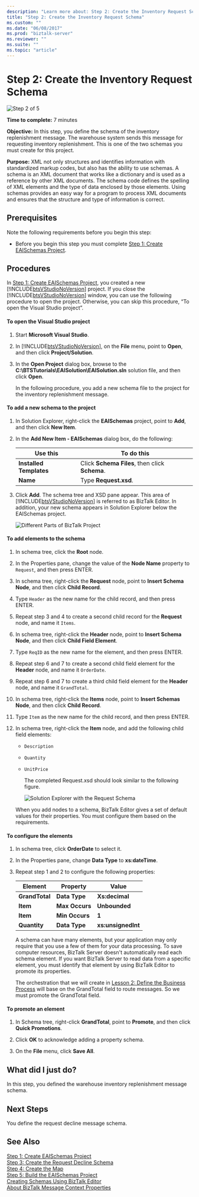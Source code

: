 ```yaml
---
description: "Learn more about: Step 2: Create the Inventory Request Schema"
title: "Step 2: Create the Inventory Request Schema"
ms.custom: ""
ms.date: "06/08/2017"
ms.prod: "biztalk-server"
ms.reviewer: ""
ms.suite: ""
ms.topic: "article"
---
```

# Step 2: Create the Inventory Request Schema
![Step 2 of 5](../core/media/step-2of5.gif "Step_2of5")  

 **Time to complete:** 7 minutes  

 **Objective:** In this step, you define the schema of the inventory replenishment message.  The warehouse system sends this message for requesting inventory replenishment.  This is one of the two schemas you must create for this project.  

 **Purpose:** XML not only structures and identifies information with standardized markup codes, but also has the ability to use schemas. A schema is an XML document that works like a dictionary and is used as a reference by other XML documents. The schema code defines the spelling of XML elements and the type of data enclosed by those elements. Using schemas provides an easy way for a program to process XML documents and ensures that the structure and type of information is correct.  

## Prerequisites  
 Note the following requirements before you begin this step:  

-   Before you begin this step you must complete [Step 1: Create EAISchemas Project](../core/step-1-create-eaischemas-project.md).  

## Procedures  
 In [Step 1: Create EAISchemas Project](../core/step-1-create-eaischemas-project.md), you created a new [!INCLUDE[btsVStudioNoVersion](../includes/btsvstudionoversion-md.md)] project.  If you close the [!INCLUDE[btsVStudioNoVersion](../includes/btsvstudionoversion-md.md)] window, you can use the following procedure to open the project.  Otherwise, you can skip this procedure, “To open the Visual Studio project”.  

#### To open the Visual Studio project  

1. Start **Microsoft Visual Studio**.  

2. In [!INCLUDE[btsVStudioNoVersion](../includes/btsvstudionoversion-md.md)], on the **File** menu, point to **Open**, and then click **Project/Solution**.  

3. In the **Open Project** dialog box, browse to the **C:\BTSTutorials\EAISolution\EAISolution.sln** solution file, and then click **Open**.  

   In the following procedure, you add a new schema file to the project for the inventory replenishment message.  

#### To add a new schema to the project  

1. In Solution Explorer, right-click the **EAISchemas** project, point to **Add**, and then click **New Item**.  

2. In the **Add New Item - EAISchemas** dialog box, do the following:  


   |        Use this         |                   To do this                   |
   |-------------------------|------------------------------------------------|
   | **Installed Templates** | Click **Schema Files**, then click **Schema**. |
   |        **Name**         |             Type **Request.xsd**.              |


3. Click **Add**. The schema tree and XSD pane appear. This area of [!INCLUDE[btsVStudioNoVersion](../includes/btsvstudionoversion-md.md)] is referred to as BizTalk Editor. In addition, your new schema appears in Solution Explorer below the EAISchemas project.  

    ![Different Parts of BizTalk Project](../core/media/differentpartsofbiztalkserver.gif "DifferentpartsofBizTalkServer")  

#### To add elements to the schema  

1. In schema tree, click the **Root** node.  

2. In the Properties pane, change the value of the **Node Name** property to `Request`, and then press ENTER.  

3. In schema tree, right-click the **Request** node, point to **Insert Schema Node**, and then click **Child Record**.  

4. Type `Header` as the new name for the child record, and then press ENTER.  

5. Repeat step 3 and 4 to create a second child record for the **Request** node, and name it `Items`.  

6. In schema tree, right-click the **Header** node, point to **Insert Schema Node**, and then click **Child Field Element**.  

7. Type `ReqID` as the new name for the element, and then press ENTER.  

8. Repeat step 6 and 7 to create a second child field element for the **Header** node, and name it `OrderDate`.

9. Repeat step 6 and 7 to create a third child field element for the **Header** node, and name it `GrandTotal`.

10. In schema tree, right-click the **Items** node, point to **Insert Schemas Node**, and then click **Child Record**.  

11. Type `Item` as the new name for the child record, and then press ENTER.  

12. In schema tree, right-click the **Item** node, and add the following child field elements:  

    - `Description`  

    - `Quantity`  

    - `UnitPrice`  

      The completed Request.xsd should look similar to the following figure.  

      ![Solution Explorer with the Request Schema](../core/media/solutionexplorerwiththerequestschema.gif "SolutionExplorerwiththeRequestSchema")  

    When you add nodes to a schema, BizTalk Editor gives a set of default values for their properties.  You must configure them based on the requirements.  

#### To configure the elements  

1. In schema tree, click **OrderDate** to select it.  

2. In the Properties pane, change **Data Type** to **xs:dateTime**.  

3. Repeat step 1 and 2 to configure the following properties:  

   |Element|Property|Value|  
   |-------------|--------------|-----------|  
   |**GrandTotal**|**Data Type**|**Xs:decimal**|  
   |**Item**|**Max Occurs**|**Unbounded**|  
   |**Item**|**Min Occurs**|**1**|  
   |**Quantity**|**Data Type**|**xs:unsignedInt**|  

   A schema can have many elements, but your application may only require that you use a few of them for your data processing. To save computer resources, BizTalk Server doesn't automatically read each schema element. If you want BizTalk Server to read data from a specific element, you must identify that element by using BizTalk Editor to promote its properties.  

   The orchestration that we will create in [Lesson 2: Define the Business Process](../core/lesson-2-define-the-business-process.md) will base on the GrandTotal field to route messages.  So we must promote the GrandTotal field.  

#### To promote an element  

1.  In Schema tree, right-click **GrandTotal**, point to **Promote**, and then click **Quick Promotions**.  

2.  Click **OK** to acknowledge adding a property schema.  

3.  On the **File** menu, click **Save All**.  

## What did I just do?  
 In this step, you defined the warehouse inventory replenishment message schema.  

## Next Steps  
 You define the request decline message schema.  

## See Also  
 [Step 1: Create EAISchemas Project](../core/step-1-create-eaischemas-project.md)   
 [Step 3: Create the Request Decline Schema](../core/step-3-create-the-request-decline-schema.md)   
 [Step 4: Create the Map](../core/step-4-create-the-map.md)   
 [Step 5: Build the EAISchemas Project](../core/step-5-build-the-eaischemas-project.md)   
 [Creating Schemas Using BizTalk Editor](../core/creating-schemas-using-biztalk-editor.md)   
 [About BizTalk Message Context Properties](../core/about-biztalk-message-context-properties.md)
